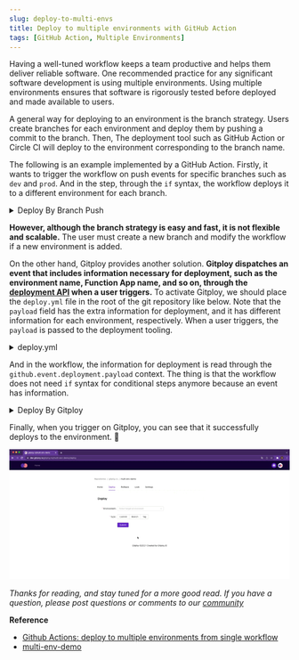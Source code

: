 ```yaml
---
slug: deploy-to-multi-envs
title: Deploy to multiple environments with GitHub Action
tags: [GitHub Action, Multiple Environments]
---
```


Having a well-tuned workflow keeps a team productive and helps them deliver reliable software. One recommended practice for any significant software development is using multiple environments. Using multiple environments ensures that software is rigorously tested before deployed and made available to users.

A general way for deploying to an environment is the branch strategy. Users create branches for each environment and deploy them by pushing a commit to the branch. Then, The deployment tool such as GitHub Action or Circle CI will deploy to the environment corresponding to the branch name.

The following is an example implemented by a GitHub   Action. Firstly, it wants to trigger the workflow on push events for specific branches such as `dev` and `prod`. And in the step, through the `if` syntax, the workflow deploys it to a different environment for each branch.

<details>
<summary>Deploy By Branch Push</summary>

```yaml title=".github/workflows/deploy-by-branch.yaml"
on:
  push:
    branches:
      - dev
      - staging
      - prod

jobs:
  deploy:
    runs-on: ubuntu-latest
    steps:
      - 
        name: Set env vars for dev
        if: github.ref_name == 'dev'
        run: |
          echo "AZURE_FUNCTIONAPP_NAME=gitploy-dev" >> $GITHUB_ENV
          echo "PUBLISH_PROFILE_VAR_NAME=AZURE_FUNCTIONAPP_PUBLISH_PROFILE_DEV" >> $GITHUB_ENV
      - 
        name: Set env vars for prod
        if: github.ref_name == 'prod'
        run: |
          echo "AZURE_FUNCTIONAPP_NAME=gitploy-prod" >> $GITHUB_ENV
          echo "PUBLISH_PROFILE_VAR_NAME=AZURE_FUNCTIONAPP_PUBLISH_PROFILE_PROD" >> $GITHUB_ENV
      - 
        uses: Azure/functions-action@v1
        with:
          app-name: ${{ env.AZURE_FUNCTIONAPP_NAME }}
          publish-profile: ${{ secrets[env.PUBLISH_PROFILE_VAR_NAME] }}
          respect-funcignore: true
```
</details>

**However, although the branch strategy is easy and fast, it is not flexible and scalable.** The user must create a new branch and modify the workflow if a new environment is added.

On the other hand, Gitploy provides another solution. **Gitploy dispatches an event that includes information necessary for deployment, such as the environment name, Function App name, and so on, through the [deployment API](https://docs.github.com/en/rest/reference/deployments#deployments) when a user triggers.** To activate Gitploy, we should place the `deploy.yml` file in the root of the git repository like below. Note that the `payload` field has the extra information for deployment, and it has different information for each environment, respectively. When a user triggers, the `payload` is passed to the deployment tooling.

<details>
<summary>deploy.yml</summary>

```yaml title="deploy.yml"
envs:
  - name: dev
    auto_merge: false
    payload:
      AZURE_FUNCTIONAPP_NAME: gitploy-dev
      PUBLISH_PROFILE_VAR_NAME: AZURE_FUNCTIONAPP_PUBLISH_PROFILE_DEV
  - name: prod
    auto_merge: false
    payload:
      AZURE_FUNCTIONAPP_NAME: gitploy-prod
      PUBLISH_PROFILE_VAR_NAME: AZURE_FUNCTIONAPP_PUBLISH_PROFILE_PROD
```

</details>

And in the workflow, the information for deployment is read through the `github.event.deployment.payload` context. The thing is that the workflow does not need `if` syntax for conditional steps anymore because an event has information.

<details>
<summary>Deploy By Gitploy</summary>

```yaml title=".github/workflows/deploy-by-gitploy.yaml"
on:
  deployment

jobs:
  deploy:
    runs-on: ubuntu-latest
    steps:
      - 
        uses: chrnorm/deployment-status@releases/v1
        with:
          deployment_id: ${{ github.event.deployment.id }}
          description: Start to deploy.
          state: "in_progress"
          token: "${{ github.token }}"

      - 
        uses: Azure/functions-action@v1
        with:
          app-name: ${{ github.event.deployment.payload['AZURE_FUNCTIONAPP_NAME'] }}
          publish-profile: ${{ secrets[github.event.deployment.payload['PUBLISH_PROFILE_VAR_NAME'] }}
          respect-funcignore: true
      
      - 
        if: success()
        uses: chrnorm/deployment-status@releases/v1
        with:
          deployment_id: ${{ github.event.deployment.id }}
          description: Success to deploy.
          state: "success"
          token: "${{ github.token }}"
      - 
        if: failure()
        uses: chrnorm/deployment-status@releases/v1
        with:
          deployment_id: ${{ github.event.deployment.id }}
          description: Failed to deploy.
          state: "failure"
          token: "${{ github.token }}"
```

</details>

Finally, when you trigger on Gitploy, you can see that it successfully deploys to the environment. 🚀 

![Demo](./demo.gif)

*Thanks for reading, and stay tuned for a more good read. If you have a question, please post questions or comments to our [community](https://github.com/gitploy-io/gitploy/discussions)*

**Reference**

* [Github Actions: deploy to multiple environments from single workflow](https://www.maxivanov.io/github-actions-deploy-to-multiple-environments-from-single-workflow/)
* [multi-env-demo](https://github.com/gitploy-io/multi-env-demo)

